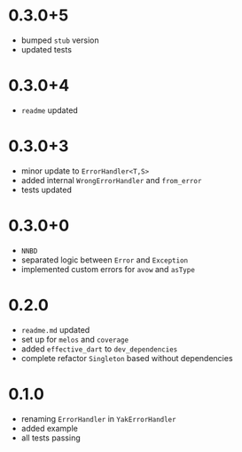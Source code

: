 # 0.3.0+5
- bumped `stub` version
- updated tests


# 0.3.0+4
- `readme` updated

# 0.3.0+3
- minor update to `ErrorHandler<T,S>`
- added internal `WrongErrorHandler` and `from_error`
- tests updated

# 0.3.0+0
- `NNBD` 
- separated logic between `Error` and `Exception`
- implemented custom errors for `avow` and `asType`
 
# 0.2.0
- `readme.md` updated 
- set up for `melos` and `coverage`
- added `effective_dart` to `dev_dependencies`
- complete refactor `Singleton` based without dependencies

# 0.1.0
- renaming `ErrorHandler` in `YakErrorHandler`
- added example
- all tests passing